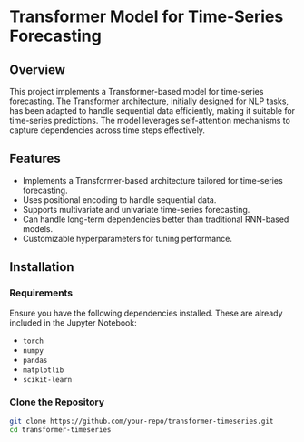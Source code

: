 # Transformer Model for Time-Series Forecasting

## Overview

This project implements a Transformer-based model for time-series forecasting. The Transformer architecture, initially designed for NLP tasks, has been adapted to handle sequential data efficiently, making it suitable for time-series predictions. The model leverages self-attention mechanisms to capture dependencies across time steps effectively.

## Features

- Implements a Transformer-based architecture tailored for time-series forecasting.
- Uses positional encoding to handle sequential data.
- Supports multivariate and univariate time-series forecasting.
- Can handle long-term dependencies better than traditional RNN-based models.
- Customizable hyperparameters for tuning performance.

## Installation

### Requirements

Ensure you have the following dependencies installed. These are already included in the Jupyter Notebook:

- `torch`
- `numpy`
- `pandas`
- `matplotlib`
- `scikit-learn`

### Clone the Repository

```bash
git clone https://github.com/your-repo/transformer-timeseries.git
cd transformer-timeseries
